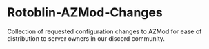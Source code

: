 # Rotoblin-AZMod-Changes
Collection of requested configuration changes to AZMod for ease of distribution to server owners in our discord community.
